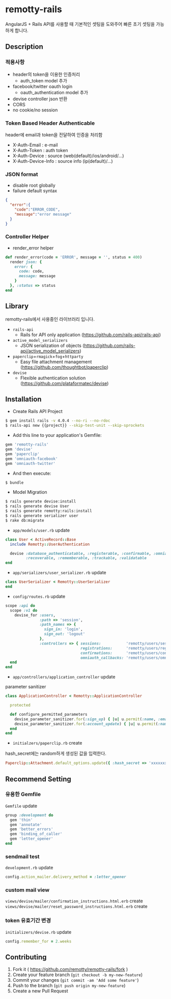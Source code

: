 # remotty-rails

AngularJS + Rails API를 사용할 때 기본적인 셋팅을 도와주어 빠른 초기 셋팅을 가능하게 합니다.

## Description

### 적용사항

* header의 token을 이용한 인증처리
  * auth_token model 추가
* facebook/twitter oauth login
  * oauth_authentication model 추가
* devise controller json 반환
* CORS
* no cookie/no session

### Token Based Header Authenticable

header에 email과 token을 전달하여 인증을 처리함

* X-Auth-Email : e-mail
* X-Auth-Token : auth token
* X-Auth-Device : source (web(default)/ios/android/...)
* X-Auth-Device-Info : source info (ip(default)/...)

### JSON format

* disable root globally
* failure default syntax

```json
{
  "error":{
    "code":"ERROR_CODE",
    "message":"error message"
  }
}
```

### Controller Helper

* render_error helper

```ruby
def render_error(code = 'ERROR', message = '', status = 400)
  render json: {
    error: {
      code: code,
      message: message
    }
  }, :status => status
end
```


## Library

remotty-rails에서 사용중인 라이브러리 입니다.

* `rails-api`
  * Rails for API only application (https://github.com/rails-api/rails-api)
* `active_model_serializers`
  * JSON serialization of objects (https://github.com/rails-api/active_model_serializers)
* `paperclip`+`rmagick`+`fog`+`httparty`
  * Easy file attachment management (https://github.com/thoughtbot/paperclip)
* `devise`
  * Flexible authentication solution (https://github.com/plataformatec/devise)


## Installation

* Create Rails API Project

```sh
$ gem install rails -v 4.0.4 --no-ri --no-rdoc
$ rails-api new {{project}} --skip-test-unit --skip-sprockets
```

* Add this line to your application's Gemfile:

```ruby
gem 'remotty-rails'
gem 'devise'
gem 'paperclip'
gem 'omniauth-facebook'
gem 'omniauth-twitter'
```

* And then execute:

```sh
$ bundle
```

* Model Migration

```sh
$ rails generate devise:install
$ rails generate devise User
$ rails generate remotty:rails:install
$ rails generate serializer user
$ rake db:migrate
```

* `app/models/user.rb` update

```ruby
class User < ActiveRecord::Base
  include Remotty::UserAuthentication

  devise :database_authenticatable, :registerable, :confirmable, :omniauthable,
         :recoverable, :rememberable, :trackable, :validatable  
end
```

* `app/serializers/user_serializer.rb` update

```ruby
class UserSerializer < Remotty::UserSerializer
end
```

* `config/routes.rb` update

```ruby
scope :api do
  scope :v1 do
    devise_for :users,
               :path => 'session',
               :path_names => {
                 sign_in: 'login',
                 sign_out: 'logout'
               },
               :controllers => { sessions:           'remotty/users/sessions',
                                 registrations:      'remotty/users/registrations',
                                 confirmations:      'remotty/users/confirmations',
                                 omniauth_callbacks: 'remotty/users/omniauth_callbacks'}
  end
end
```

* `app/controllers/application_controller` update

parameter sanitizer

```ruby
class ApplicationController < Remotty::ApplicationController

  protected

  def configure_permitted_parameters
    devise_parameter_sanitizer.for(:sign_up) { |u| u.permit(:name, :email, :password, :current_password, :avatar) }
    devise_parameter_sanitizer.for(:account_update) { |u| u.permit(:name, :avatar, :password, :password_confirmation, :current_password) }
  end
end
```

* `initialzers/paperclip.rb` create

hash_secret에는 random하게 생성된 값을 입력한다.

```ruby
Paperclip::Attachment.default_options.update({ :hash_secret => 'xxxxxxx' }) # SecureRandom.base64(128)
```

## Recommend Setting

### 유용한 Gemfile

`Gemfile` update

```ruby
group :development do
  gem 'thin'
  gem 'annotate'
  gem 'better_errors'
  gem 'binding_of_caller'
  gem 'letter_opener'
end
```

### sendmail test

`development.rb` update

```ruby
config.action_mailer.delivery_method = :letter_opener
```

### custom mail view


`views/devise/mailer/confirmation_instructions.html.erb` create
`views/devise/mailer/reset_password_instructions.html.erb` create


### token 유효기간 변경

`initializers/devise.rb` update

```ruby
config.remember_for = 2.weeks
```

## Contributing

1. Fork it ( https://github.com/remotty/remotty-rails/fork )
2. Create your feature branch (`git checkout -b my-new-feature`)
3. Commit your changes (`git commit -am 'Add some feature'`)
4. Push to the branch (`git push origin my-new-feature`)
5. Create a new Pull Request
